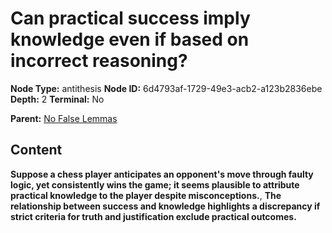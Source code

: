 # Can practical success imply knowledge even if based on incorrect reasoning?

**Node Type:** antithesis
**Node ID:** 6d4793af-1729-49e3-acb2-a123b2836ebe
**Depth:** 2
**Terminal:** No

**Parent:** [No False Lemmas](no-false-lemmas.md)

## Content

**Suppose a chess player anticipates an opponent's move through faulty logic, yet consistently wins the game; it seems plausible to attribute practical knowledge to the player despite misconceptions.**, **The relationship between success and knowledge highlights a discrepancy if strict criteria for truth and justification exclude practical outcomes.**
